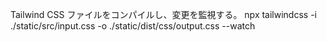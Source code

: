 Tailwind CSS ファイルをコンパイルし、変更を監視する。
npx tailwindcss -i ./static/src/input.css -o ./static/dist/css/output.css --watch